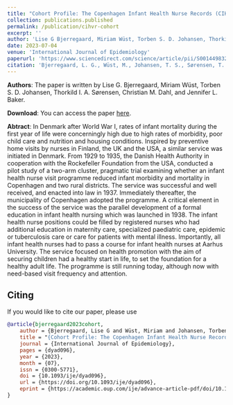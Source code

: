 ```yaml
---
title: "Cohort Profile: The Copenhagen Infant Health Nurse Records (CIHNR) cohort"
collection: publications.published
permalink: /publication/cihvr-cohort
excerpt: ''
author: 'Lise G Bjerregaard, Miriam Wüst, Torben S. D. Johansen, Thorkild I. A. Sørensen, Christian M. Dahl, and Jennifer L. Baker'
date: 2023-07-04
venue: 'International Journal of Epidemiology'
paperurl: 'https://www.sciencedirect.com/science/article/pii/S0014498322000511'
citation: 'Bjerregaard, L. G., Wüst, M., Johansen, T. S., Sørensen, T. I., Dahl, C. M., & Baker, J. L. (2023). Cohort Profile: The Copenhagen Infant Health Nurse Records (CIHNR) cohort. International Journal of Epidemiology, dyad096.'
---
```


**Authors**: 
The paper is written by Lise G. Bjerregaard, Miriam Wüst, Torben S. D. Johansen, Thorkild I. A. Sørensen, Christian M. Dahl, and Jennifer L. Baker.

**Download**: 
You can access the paper [here](https://academic.oup.com/ije/advance-article-abstract/doi/10.1093/ije/dyad096/7219285).

**Abtract**:
In Denmark after World War I, rates of infant mortality during the first year of life were concerningly high due to high rates of morbidity, poor child care and nutrition and housing conditions. Inspired by preventive home visits by nurses in Finland, the UK and the USA, a similar service was initiated in Denmark. From 1929 to 1935, the Danish Health Authority in cooperation with the Rockefeller Foundation from the USA, conducted a pilot study of a two-arm cluster, pragmatic trial examining whether an infant health nurse visit programme reduced infant morbidity and mortality in Copenhagen and two rural districts. The service was successful and well received, and enacted into law in 1937. Immediately thereafter, the municipality of Copenhagen adopted the programme. A critical element in the success of the service was the parallel development of a formal education in infant health nursing which was launched in 1938. The infant health nurse positions could be filled by registered nurses who had additional education in maternity care, specialized paediatric care, epidemic or tuberculosis care or care for patients with mental illness. Importantly, all infant health nurses had to pass a course for infant health nurses at Aarhus University. The service focused on health promotion with the aim of securing children had a healthy start in life, to set the foundation for a healthy adult life. The programme is still running today, although now with need-based visit frequency and attention.

## Citing
If you would like to cite our paper, please use
```bibtex
@article{bjerregaard2023cohort,
    author = {Bjerregaard, Lise G and Wüst, Miriam and Johansen, Torben S D and Sørensen, Thorkild I A and Dahl, Christian M and Baker, Jennifer L},
    title = "{Cohort Profile: The Copenhagen Infant Health Nurse Records (CIHNR) cohort}",
    journal = {International Journal of Epidemiology},
    pages = {dyad096},
    year = {2023},
    month = {07},
    issn = {0300-5771},
    doi = {10.1093/ije/dyad096},
    url = {https://doi.org/10.1093/ije/dyad096},
    eprint = {https://academic.oup.com/ije/advance-article-pdf/doi/10.1093/ije/dyad096/50800948/dyad096.pdf},
}
```